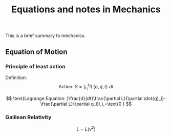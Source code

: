 ﻿---
title: Equations and notes in Mechanics  
category: Physics  
excerpt: |    
    This is a brief summary to mechanics.   
feature_image: "https://unsplash.it/1300/400?random"  
---

This is a brief summary to mechanics.  

<!-- more -->

##  Equation of Motion  
   
### Principle of least action  
  Definition:   
   $$
   \text{Action: }S=\int_{t_1}^{t_2}{L\left( q,\dot{q},t \right) \,\,dt}
   $$  
   
   
$$
   \text{Lagrange Equation: }\frac{d}{dt}\frac{\partial L}{\partial \dot{q}_i}-\frac{\partial L}{\partial q_i}\,\,=\text{0 }
$$
   
### Galilean Relativity  
$$
   L=L\left( v^2 \right) 
$$
   
